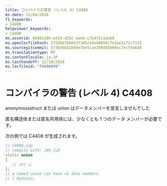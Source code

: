 ```yaml
---
title: コンパイラの警告 (レベル 4) C4408
ms.date: 11/04/2016
f1_keywords:
- C4408
helpviewer_keywords:
- C4408
ms.assetid: 8488a186-ed1d-425c-aaeb-c72472c1da68
ms.openlocfilehash: 27d3bb7b66b3f3d5ce4e48b56c7e3ae2a71cf115
ms.sourcegitcommit: 573b36b52b0de7be5cae309d45b68ac7ecf9a6d8
ms.translationtype: MT
ms.contentlocale: ja-JP
ms.lasthandoff: 12/10/2019
ms.locfileid: "74990899"
---
```

# <a name="compiler-warning-level-4-c4408"></a>コンパイラの警告 (レベル 4) C4408

anonymousstruct または union はデータメンバーを宣言しませんでした

匿名構造体または匿名共用体には、少なくとも 1 つのデータ メンバーが必要です。

次の例では C4408 が生成されます。

```cpp
// C4408.cpp
// compile with: /W4 /LD
static union
{
   // int i;
};
// a named union can have no data members
// } MyUnion;
```
